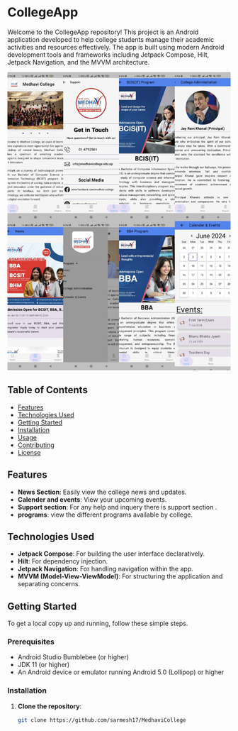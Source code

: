 # CollegeApp

Welcome to the CollegeApp repository! This project is an Android application developed to help college students manage their academic activities and resources effectively. The app is built using modern Android development tools and frameworks including Jetpack Compose, Hilt, Jetpack Navigation, and the MVVM architecture.

![App Screenshot](medhavi_ScreenShot.jpg)

## Table of Contents

- [Features](#features)
- [Technologies Used](#technologies-used)
- [Getting Started](#getting-started)
- [Installation](#installation)
- [Usage](#usage)
- [Contributing](#contributing)
- [License](#license)

## Features

- **News Section**: Easily view the college news and updates.
- **Calender and events**: View your  upcoming events.
- **Support section**: For any  help and inquery there is support section .
- **programs**: view the different programs available by college.

## Technologies Used

- **Jetpack Compose**: For building the user interface declaratively.
- **Hilt**: For dependency injection.
- **Jetpack Navigation**: For handling navigation within the app.
- **MVVM (Model-View-ViewModel)**: For structuring the application and separating concerns.

## Getting Started

To get a local copy up and running, follow these simple steps.

### Prerequisites

- Android Studio Bumblebee (or higher)
- JDK 11 (or higher)
- An Android device or emulator running Android 5.0 (Lollipop) or higher

### Installation

1. **Clone the repository**:
   ```sh
   git clone https://github.com/sarmesh17/MedhaviCollege
